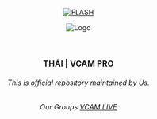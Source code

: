  <p align=center>
  <a href="https://github.com/VCamPro/Flash-USDT"><img title="FLASH" src="https://img.shields.io/badge/FLASH-USDT-SCRIPT?colorA=%23ff8100&colorB=%23017e40&colorC=%23ff0000&style=for-the-badge"></a>
  </p>
  
  <p align="center">
  <img src="https://i.ibb.co/rGw0s5M/photo-2024-08-30-02-25-09-removebg-preview.png" alt=" Logo" />
</p>

  <br>
  
  ### <p align="center"> THÁI | VCAM PRO <p align="center">
 
###### <p align="center">*This is official repository maintained by Us.*

###### <p align="center"> *Our Groups [VCAM.LIVE](https://t.me/+V2Op9W_Z03c0YTVl)*


<!-- ###### <p align="center">We are THÁI | VCAM PRO <p align="center">-->

  
